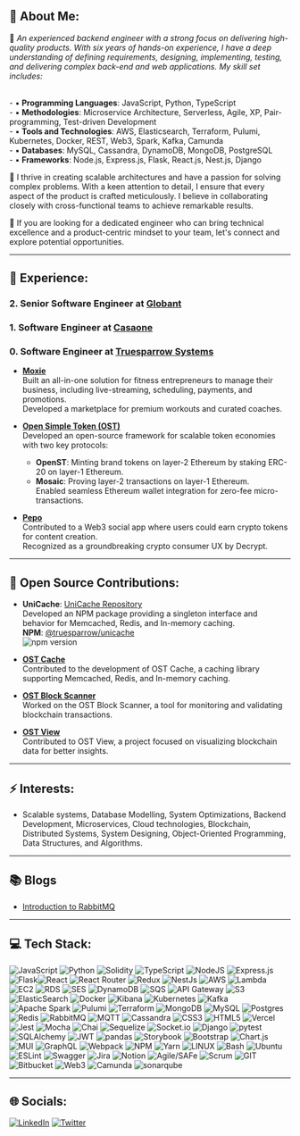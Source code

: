 ## 💫 About Me:
🔭 *An experienced backend engineer with a strong focus on delivering high-quality products. With six years of hands-on experience, I have a deep understanding of defining requirements, designing, implementing, testing, and delivering complex back-end and web applications. My skill set includes:*

<br /> - ▪ **Programming Languages**: JavaScript, Python, TypeScript
<br /> - ▪ **Methodologies**: Microservice Architecture, Serverless, Agile, XP, Pair-programming, Test-driven Development
<br /> - ▪ **Tools and Technologies**: AWS, Elasticsearch, Terraform, Pulumi, Kubernetes, Docker, REST, Web3, Spark, Kafka, Camunda
<br /> - ▪ **Databases**: MySQL, Cassandra, DynamoDB, MongoDB, PostgreSQL
<br /> - ▪ **Frameworks**: Node.js, Express.js, Flask, React.js, Nest.js, Django

💬 I thrive in creating scalable architectures and have a passion for solving complex problems. With a keen attention to detail, I ensure that every aspect of the product is crafted meticulously. I believe in collaborating closely with cross-functional teams to achieve remarkable results.

🌱 If you are looking for a dedicated engineer who can bring technical excellence and a product-centric mindset to your team, let's connect and explore potential opportunities.

--- 

## 💼 Experience:

### **2. Senior Software Engineer** at **[Globant](https://globant.com/)**  

### **1. Software Engineer** at **[Casaone](https://www.casaone.com/)**  

### **0. Software Engineer** at **[Truesparrow Systems](https://truesparrow.com/about-us/)**  
- **[Moxie](https://truesparrow.com/case-study/moxie)**  
  Built an all-in-one solution for fitness entrepreneurs to manage their business, including live-streaming, scheduling, payments, and promotions.  
  Developed a marketplace for premium workouts and curated coaches.

- **[Open Simple Token (OST)](https://truesparrow.com/case-study/ost)**  
  Developed an open-source framework for scalable token economies with two key protocols:  
  - **OpenST**: Minting brand tokens on layer-2 Ethereum by staking ERC-20 on layer-1 Ethereum.  
  - **Mosaic**: Proving layer-2 transactions on layer-1 Ethereum.  
  Enabled seamless Ethereum wallet integration for zero-fee micro-transactions.

- **[Pepo](https://bitcoinwiki.org/wiki/pepo)**  
  Contributed to a Web3 social app where users could earn crypto tokens for content creation.  
  Recognized as a groundbreaking crypto consumer UX by Decrypt.

--- 

## 🚀 Open Source Contributions:
- **UniCache**: [UniCache Repository](https://github.com/TrueSparrowSystems/UniCache)  
  Developed an NPM package providing a singleton interface and behavior for Memcached, Redis, and In-memory caching.  
  **NPM**: [@truesparrow/unicache](https://www.npmjs.com/package/@truesparrow/unicache)  
  ![npm version](https://img.shields.io/npm/v/@truesparrow/unicache.svg?style=flat)

- **[OST Cache](https://github.com/ostdotcom/cache)**  
  Contributed to the development of OST Cache, a caching library supporting Memcached, Redis, and In-memory caching.

- **[OST Block Scanner](https://github.com/ostdotcom/ost-block-scanner)**  
  Worked on the OST Block Scanner, a tool for monitoring and validating blockchain transactions.

- **[OST View](https://github.com/ostdotcom/ost-view)**  
  Contributed to OST View, a project focused on visualizing blockchain data for better insights.

--- 

## ⚡ Interests:
- Scalable systems, Database Modelling, System Optimizations, Backend Development, Microservices, Cloud technologies, Blockchain, Distributed Systems, System Designing, Object-Oriented Programming, Data Structures, and Algorithms.

--- 

## 📚 Blogs

- [Introduction to RabbitMQ](https://medium.com/globant/introduction-to-rabbitmq-5af1a58b942e)

--- 

## 💻 Tech Stack:
![JavaScript](https://img.shields.io/badge/javascript-%23323330.svg?style=for-the-badge&logo=javascript&logoColor=%23F7DF1E) ![Python](https://img.shields.io/badge/python-3670A0?style=for-the-badge&logo=python&logoColor=ffdd54) ![Solidity](https://img.shields.io/badge/Solidity-%23363636.svg?style=for-the-badge&logo=solidity&logoColor=white) ![TypeScript](https://img.shields.io/badge/typescript-%23007ACC.svg?style=for-the-badge&logo=typescript&logoColor=white) ![NodeJS](https://img.shields.io/badge/node.js-6DA55F?style=for-the-badge&logo=node.js&logoColor=white) ![Express.js](https://img.shields.io/badge/express.js-%23404d59.svg?style=for-the-badge&logo=express&logoColor=%2361DAFB) ![Flask](https://img.shields.io/badge/Flask-092E20.svg?style=for-the-badge&logo=flask&logoColor=white)![React](https://img.shields.io/badge/react-%2320232a.svg?style=for-the-badge&logo=react&logoColor=%2361DAFB) ![React Router](https://img.shields.io/badge/React_Router-CA4245?style=for-the-badge&logo=react-router&logoColor=white) ![Redux](https://img.shields.io/badge/redux-%23593d88.svg?style=for-the-badge&logo=redux&logoColor=white) ![NestJs](https://img.shields.io/badge/NestJs-E0234E.svg?style=for-the-badge&logo=nestjs&logoColor=white) ![AWS](https://img.shields.io/badge/AWS-232F3E.svg?style=for-the-badge&logo=amazon-aws&logoColor=white) ![Lambda](https://img.shields.io/badge/Lambda-FF9900.svg?style=for-the-badge&logo=awslambda&logoColor=white) ![EC2](https://img.shields.io/badge/EC2-FF9900.svg?style=for-the-badge&logo=amazonec2&logoColor=white) ![RDS](https://img.shields.io/badge/RDS-527FFF.svg?style=for-the-badge&logo=amazonrds&logoColor=white) ![SES](https://img.shields.io/badge/SES-DD344C.svg?style=for-the-badge&logo=amazonsimpleemailservice&logoColor=white) ![DynamoDB](https://img.shields.io/badge/DynamoDB-4053D6.svg?style=for-the-badge&logo=amazondynamodb&logoColor=white) ![SQS](https://img.shields.io/badge/SQS-FF4F8B.svg?style=for-the-badge&logo=amazonsqs&logoColor=white) ![API Gateway](https://img.shields.io/badge/APIGateway-FF4F8B.svg?style=for-the-badge&logo=amazonapigateway&logoColor=white) ![S3](https://img.shields.io/badge/S3-569A31.svg?style=for-the-badge&logo=amazons3&logoColor=white) ![ElasticSearch](https://img.shields.io/badge/-ElasticSearch-005571?style=for-the-badge&logo=elasticsearch) ![Docker](https://img.shields.io/badge/docker-%230db7ed.svg?style=for-the-badge&logo=docker&logoColor=white) ![Kibana](https://img.shields.io/badge/kibana-005571?style=for-the-badge&logo=kibana) ![Kubernetes](https://img.shields.io/badge/kubernetes-%23326ce5.svg?style=for-the-badge&logo=kubernetes&logoColor=white) ![Kafka](https://img.shields.io/badge/Kafka-231F20.svg?style=for-the-badge&logo=apachekafka&logoColor=white) ![Apache Spark](https://img.shields.io/badge/Spark-E25A1C.svg?style=for-the-badge&logo=apachespark&logoColor=white) ![Pulumi](https://img.shields.io/badge/Pulumi-8A3391.svg?style=for-the-badge&logo=pulumi&logoColor=white) ![Terraform](https://img.shields.io/badge/Terraform-844FBA.svg?style=for-the-badge&logo=terraform&logoColor=white) ![MongoDB](https://img.shields.io/badge/MongoDB-%234ea94b.svg?style=for-the-badge&logo=mongodb&logoColor=white) ![MySQL](https://img.shields.io/badge/mysql-%2300f.svg?style=for-the-badge&logo=mysql&logoColor=white) ![Postgres](https://img.shields.io/badge/postgres-%23316192.svg?style=for-the-badge&logo=postgresql&logoColor=white) ![Redis](https://img.shields.io/badge/redis-%23DD0031.svg?style=for-the-badge&logo=redis&logoColor=white) ![RabbitMQ](https://img.shields.io/badge/RabbitMQ-FF6600.svg?style=for-the-badge&logo=rabbitmq&logoColor=white) ![MQTT](https://img.shields.io/badge/MQTT-660066.svg?style=for-the-badge&logo=mqtt&logoColor=white) ![Cassandra](https://img.shields.io/badge/Cassandra-1287B1.svg?style=for-the-badge&logo=apachecassandra&logoColor=white) ![CSS3](https://img.shields.io/badge/css3-%231572B6.svg?style=for-the-badge&logo=css3&logoColor=white) ![HTML5](https://img.shields.io/badge/html5-%23E34F26.svg?style=for-the-badge&logo=html5&logoColor=white) ![Vercel](https://img.shields.io/badge/vercel-%23000000.svg?style=for-the-badge&logo=vercel&logoColor=white) ![Jest](https://img.shields.io/badge/Jest-C21325.svg?style=for-the-badge&logo=jest&logoColor=white) ![Mocha](https://img.shields.io/badge/Mocha-8D6748.svg?style=for-the-badge&logo=mocha&logoColor=white) ![Chai](https://img.shields.io/badge/Chai-A30701.svg?style=for-the-badge&logo=chai&logoColor=white) ![Sequelize](https://img.shields.io/badge/Sequelize-52B0E7?style=for-the-badge&logo=sequelize&logoColor=black) ![Socket.io](https://img.shields.io/badge/Socket.io-black?style=for-the-badge&logo=socketdotio&badgeColor=010101) ![Django](https://img.shields.io/badge/Django-092E20.svg?style=for-the-badge&logo=Django&logoColor=white) ![pytest](https://img.shields.io/badge/pytest-0A9EDC?style=for-the-badge&logo=pytest&logoColor=white) ![SQLAlchemy](https://img.shields.io/badge/SQLAlchemy-D71F00?style=for-the-badge&logo=sqlalchemy&logoColor=white) ![JWT](https://img.shields.io/badge/JWT-black?style=for-the-badge&logo=JSON%20web%20tokens) ![pandas](https://img.shields.io/badge/pandas-150458?style=for-the-badge&logo=pandas) ![Storybook](https://img.shields.io/badge/Storybook-FF4785?style=for-the-badge&logo=storybook&logoColor=white) ![Bootstrap](https://img.shields.io/badge/bootstrap-%23563D7C.svg?style=for-the-badge&logo=bootstrap&logoColor=white) ![Chart.js](https://img.shields.io/badge/chart.js-F5788D.svg?style=for-the-badge&logo=chart.js&logoColor=white) ![MUI](https://img.shields.io/badge/MUI-0081CB.svg?style=for-the-badge&logo=material-ui&logoColor=white) ![GraphQL](https://img.shields.io/badge/-GraphQL-E10098?style=for-the-badge&logo=graphql&logoColor=white) ![Webpack](https://img.shields.io/badge/webpack-8DD6F9?style=for-the-badge&logo=webpack&logoColor=black) ![NPM](https://img.shields.io/badge/NPM-8DD6F9?style=for-the-badge&logo=npm) ![Yarn](https://img.shields.io/badge/yarn-%232C8EBB.svg?style=for-the-badge&logo=yarn&logoColor=white) ![LINUX](https://img.shields.io/badge/Linux-FCC624?style=for-the-badge&logo=linux&logoColor=black) ![Bash](https://img.shields.io/badge/Bash-4EAA25.svg?style=for-the-badge&logo=gnubash&logoColor=white) ![Ubuntu](https://img.shields.io/badge/Ubuntu-E95420?style=for-the-badge&logo=ubuntu&logoColor=black) ![ESLint](https://img.shields.io/badge/ESLint-4B3263?style=for-the-badge&logo=eslint&logoColor=white) ![Swagger](https://img.shields.io/badge/swagger-85EA2D?style=for-the-badge&logo=swagger&logoColor=black) ![Jira](https://img.shields.io/badge/jira-%230A0FFF.svg?style=for-the-badge&logo=jira&logoColor=white) ![Notion](https://img.shields.io/badge/Notion-%23000000.svg?style=for-the-badge&logo=notion&logoColor=white) ![Agile/SAFe](https://img.shields.io/badge/Agile-%234ea94b.svg?style=for-the-badge&logo=agile&logoColor=white) ![Scrum](https://img.shields.io/badge/Scrum-009FDA.svg?style=for-the-badge&logo=scrumalliance&logoColor=white) ![GIT](https://img.shields.io/badge/Git-F05032.svg?style=for-the-badge&logo=git&logoColor=white) ![Bitbucket](https://img.shields.io/badge/Bitbucket-0052CC?style=for-the-badge&logo=bitbucket) ![Web3](https://img.shields.io/badge/Web3.js-F16822.svg?style=for-the-badge&logo=web3dotjs&logoColor=white) ![Camunda](https://img.shields.io/badge/Camunda-FC5D0D.svg?style=for-the-badge&logo=camunda&logoColor=white) ![sonarqube](https://img.shields.io/badge/sonarqube-4E9BCD?style=for-the-badge&logo=sonarqube&logoColor=black)
   
--- 

<!-- 
# 📊 GitHub Stats:
![](https://github-readme-stats.vercel.app/api?username=dhananjay8&theme=dark&hide_border=false&include_all_commits=false&count_private=false)<br/>
![](https://github-readme-streak-stats.herokuapp.com/?user=dhananjay8&theme=dark&hide_border=false)<br/>
![](https://github-readme-stats.vercel.app/api/top-langs/?username=dhananjay8&theme=dark&hide_border=false&include_all_commits=false&count_private=false&layout=compact)

### 🔝 Top Contributed Repo
![](https://github-contributor-stats.vercel.app/api?username=dhananjay8&limit=5&theme=tokyonight&combine_all_yearly_contributions=true)


---
[![](https://visitcount.itsvg.in/api?id=dhananjay8&icon=0&color=0)](https://visitcount.itsvg.in)
-->

## 🌐 Socials:
[![LinkedIn](https://img.shields.io/badge/LinkedIn-%230077B5.svg?logo=linkedin&logoColor=white)](https://linkedin.com/in/dhananjay08patil) [![Twitter](https://img.shields.io/badge/Twitter-000000.svg?logo=x&logoColor=white)](https://twitter.com/dsp__8)

<!-- Proudly created with GPRM ( https://gprm.itsvg.in ) & https://simpleicons.org -->
